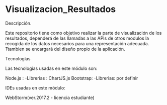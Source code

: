 # Visualizacion_Resultados
 
Descripción. 

Este repositorio tiene como objetivo realizar la parte de visualización de los resultados, dependerá de las llamadas a las APIs de otros modulos la recogida de los datos necesarios para una representación adecuada. 
Ttambien se encargará del diseño propio de la aplicación.

Tecnologías

Las tecnologías usadas en este módulo son:

  Node.js :
    -Librerias : ChartJS.js
  Bootstrap:
    -Librerias: por definir

IDEs usadas en este módulo:

  WebStorm(ver.2017.2 - licencia estudiante)
